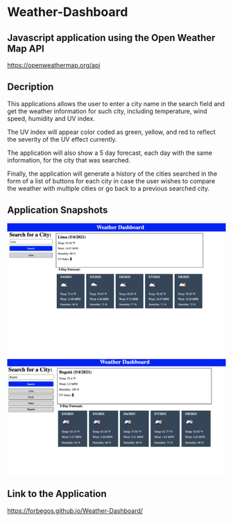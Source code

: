 # Weather-Dashboard

## Javascript application using the Open Weather Map API

https://openweathermap.org/api

## Decription

This applications allows the user to enter a city name in the search field and get the weather information for such city, including
temperature, wind speed, humidity and UV index.

The UV index will appear color coded as green, yellow, and red to reflect the severity of the UV effect currently.

The application will also show a 5 day forecast, each day with the same information, for the city that was searched.

Finally, the application will generate a history of the cities searched in the form of a list of buttons for each city in case the user
wishes to compare the weather with multiple cities or go back to a previous searched city.

## Application Snapshots

![](./assets/img/snap-1.png)
![](./assets/img/snap-2.png)

## Link to the Application

https://forbegos.github.io/Weather-Dashboard/
